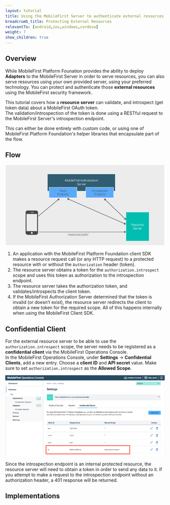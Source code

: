 ```yaml
---
layout: tutorial
title: Using the MobileFirst Server to authenticate external resources
breadcrumb_title: Protecting External Resources
relevantTo: [android,ios,windows,cordova]
weight: 7
show_children: true
---
```

## Overview
While MobileFirst Platform Founation provides the ability to deploy **Adapters** to the MobileFirst Server in order to serve resources, you can also serve resources using your own provided server, using your preferred technology. You can protect and authenticate those **external resources** using the MobileFirst security framework.

This tutorial covers how a **resource server** can validate, and introspect (get token data) about a MobileFirst OAuth token.  
The validation/introspection of the token is done using a RESTful request to the MobileFirst Server's introspection endpoint.

This can either be done entirely with custom code, or using one of MobileFirst Platform Foundation's helper libraries that encapsulate part of the flow.

## Flow
![Protecting external resources diagram](external_resources_flow.jpg)

1. An application with the MobileFirst Platform Foundation client SDK makes a resource request call (or any HTTP request) to a protected resource with or without the `Authorization` header (token).
2. The resource server obtains a token for the `authorization.introspect` scope and uses this token as authorization to the introspection endpoint.
3. The resource server takes the authorization token, and validates/introspects the client token.
4. If the MobileFirst Authorization Server determined that the token is invalid (or doesn’t exist), the resource server redirects the client to obtain a new token for the required scope. All of this happens internally when using the MobileFirst Client SDK.

## Confidential Client
For the external resource server to be able to use the `authorization.introspect` scope, the server needs to be registered as a **confidential client** via the MobileFirst Operations Console.  
In the MobileFirst Operations Console, under **Settings** → **Confidential Clients**, add a new entry. Choose a **client ID** and **API secret** value. Make sure to set `authorization.introspect` as the **Allowed Scope**.

![Confidential clients](confidential-client.png)

Since the introspection endpoint is an internal protected resource, the resource server will need to obtain a token in order to send any data to it. If you attempt to make a request to the introspection endpoint without an authorization header, a 401 response will be returned.

## Implementations
